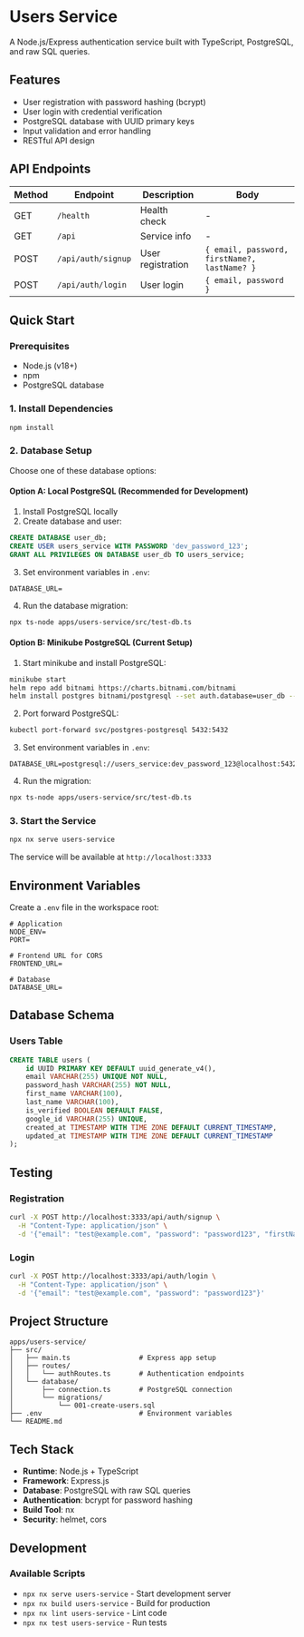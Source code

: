 # Users Service

A Node.js/Express authentication service built with TypeScript, PostgreSQL, and raw SQL queries.

## Features

- User registration with password hashing (bcrypt)
- User login with credential verification
- PostgreSQL database with UUID primary keys
- Input validation and error handling
- RESTful API design

## API Endpoints

| Method | Endpoint           | Description       | Body                                         |
| ------ | ------------------ | ----------------- | -------------------------------------------- |
| GET    | `/health`          | Health check      | -                                            |
| GET    | `/api`             | Service info      | -                                            |
| POST   | `/api/auth/signup` | User registration | `{ email, password, firstName?, lastName? }` |
| POST   | `/api/auth/login`  | User login        | `{ email, password }`                        |

## Quick Start

### Prerequisites

- Node.js (v18+)
- npm
- PostgreSQL database

### 1. Install Dependencies

```bash
npm install
```

### 2. Database Setup

Choose one of these database options:

#### Option A: Local PostgreSQL (Recommended for Development)

1. Install PostgreSQL locally
2. Create database and user:

```sql
CREATE DATABASE user_db;
CREATE USER users_service WITH PASSWORD 'dev_password_123';
GRANT ALL PRIVILEGES ON DATABASE user_db TO users_service;
```

3. Set environment variables in `.env`:

```env
DATABASE_URL=
```

4. Run the database migration:

```bash
npx ts-node apps/users-service/src/test-db.ts
```

#### Option B: Minikube PostgreSQL (Current Setup)

1. Start minikube and install PostgreSQL:

```bash
minikube start
helm repo add bitnami https://charts.bitnami.com/bitnami
helm install postgres bitnami/postgresql --set auth.database=user_db --set auth.username=users_service --set auth.password=dev_password_123
```

2. Port forward PostgreSQL:

```bash
kubectl port-forward svc/postgres-postgresql 5432:5432
```

3. Set environment variables in `.env`:

```env
DATABASE_URL=postgresql://users_service:dev_password_123@localhost:5432/user_db
```

4. Run the migration:

```bash
npx ts-node apps/users-service/src/test-db.ts
```

### 3. Start the Service

```bash
npx nx serve users-service
```

The service will be available at `http://localhost:3333`

## Environment Variables

Create a `.env` file in the workspace root:

```env
# Application
NODE_ENV=
PORT=

# Frontend URL for CORS
FRONTEND_URL=

# Database
DATABASE_URL=
```

## Database Schema

### Users Table

```sql
CREATE TABLE users (
    id UUID PRIMARY KEY DEFAULT uuid_generate_v4(),
    email VARCHAR(255) UNIQUE NOT NULL,
    password_hash VARCHAR(255) NOT NULL,
    first_name VARCHAR(100),
    last_name VARCHAR(100),
    is_verified BOOLEAN DEFAULT FALSE,
    google_id VARCHAR(255) UNIQUE,
    created_at TIMESTAMP WITH TIME ZONE DEFAULT CURRENT_TIMESTAMP,
    updated_at TIMESTAMP WITH TIME ZONE DEFAULT CURRENT_TIMESTAMP
);
```

## Testing

### Registration

```bash
curl -X POST http://localhost:3333/api/auth/signup \
  -H "Content-Type: application/json" \
  -d '{"email": "test@example.com", "password": "password123", "firstName": "John"}'
```

### Login

```bash
curl -X POST http://localhost:3333/api/auth/login \
  -H "Content-Type: application/json" \
  -d '{"email": "test@example.com", "password": "password123"}'
```

## Project Structure

```
apps/users-service/
├── src/
│   ├── main.ts                 # Express app setup
│   ├── routes/
│   │   └── authRoutes.ts       # Authentication endpoints
│   └── database/
│       ├── connection.ts       # PostgreSQL connection
│       └── migrations/
│           └── 001-create-users.sql
├── .env                        # Environment variables
└── README.md
```

## Tech Stack

- **Runtime**: Node.js + TypeScript
- **Framework**: Express.js
- **Database**: PostgreSQL with raw SQL queries
- **Authentication**: bcrypt for password hashing
- **Build Tool**: nx
- **Security**: helmet, cors

## Development

### Available Scripts

- `npx nx serve users-service` - Start development server
- `npx nx build users-service` - Build for production
- `npx nx lint users-service` - Lint code
- `npx nx test users-service` - Run tests
